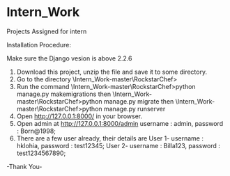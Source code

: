 # Intern_Work
Projects Assigned for intern

Installation Procedure: 

Make sure the Django vesion is above 2.2.6

1. Download this project, unzip the file and save it to some directory<base dir>.
2. Go to the directory 
      <base dir>\Intern_Work-master\RockstarChef>
3. Run the command
      <base dir>\Intern_Work-master\RockstarChef>python manage.py makemigrations
      then
      <base dir>\Intern_Work-master\RockstarChef>python manage.py migrate
      then 
      <base dir>\Intern_Work-master\RockstarChef>python manage.py runserver
4. Open http://127.0.0.1:8000/ in your browser.
5. Open admin at http://127.0.0.1:8000/admin 
          username : admin,
          password : Born@1998;
6. There are a few user already, their details are
    User 1- username : hklohia,
            password : test12345; 
    User 2- username : Billa123,
            password : test1234567890;

-Thank You-
